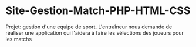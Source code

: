 # Site-Gestion-Match-PHP-HTML-CSS
Projet: gestion d'une equipe de sport.
L'entraîneur nous demande de réaliser une application qui l'aidera à faire les sélections des joueurs pour les matchs
